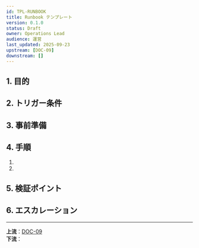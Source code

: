 ```yaml
---
id: TPL-RUNBOOK
title: Runbook テンプレート
version: 0.1.0
status: Draft
owner: Operations Lead
audience: 運営
last_updated: 2025-09-23
upstream: [DOC-09]
downstream: []
---
```


## 1. 目的

## 2. トリガー条件

## 3. 事前準備

## 4. 手順
1. 
2. 

## 5. 検証ポイント

## 6. エスカレーション

---
**上流**：[DOC-09](../09_delivery-ops/DOC-09_デリバリー運用_v1.0.md)  
**下流**：
